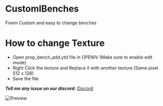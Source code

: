 # CustomlBenches
Fivem Custom and easy to change benches 

# How to change Texture

- Open prop_bench_add.ytd file in OPENIV (Make sure to enable edit mode)
- Right Click the texture and Replace it with another texture (Same pixel 512 x 128)
- Save the file

***Tell me any issue on our discord:***
[Discord]([https://github.com](https://discord.gg/hPDD28tTN9))

![Preview]([assets/tuagif.gif](https://cdn.discordapp.com/attachments/1266200431697330216/1266200436730495046/image.png?ex=66b4c34c&is=66b371cc&hm=1fe59965afa072bc50676ff3875eaac67d2c9f538fd9fae99337a42c4614acf6&))
